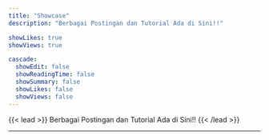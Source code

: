 ```yaml
---
title: "Showcase"
description: "Berbagai Postingan dan Tutorial Ada di Sini!!"

showLikes: true
showViews: true

cascade:
  showEdit: false
  showReadingTime: false
  showSummary: false
  showLikes: false
  showViews: false
---
```


{{< lead >}}
Berbagai Postingan dan Tutorial Ada di Sini!!
{{< /lead >}}


---
